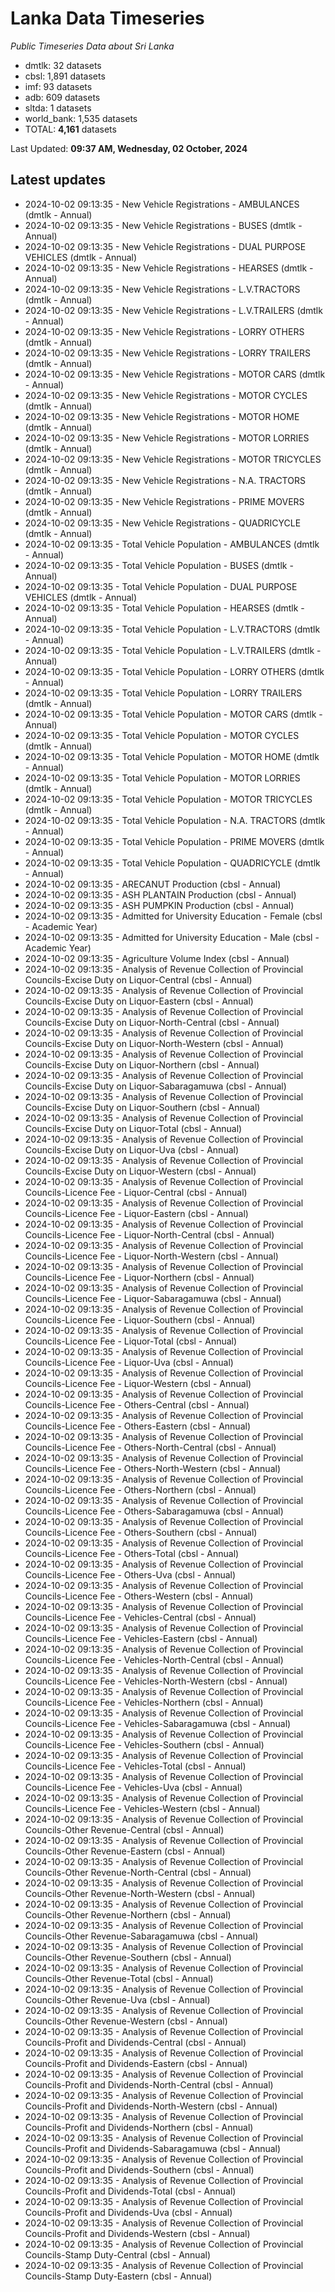 # Lanka Data Timeseries
*Public Timeseries Data about Sri Lanka*

* dmtlk: 32 datasets
* cbsl: 1,891 datasets
* imf: 93 datasets
* adb: 609 datasets
* sltda: 1 datasets
* world_bank: 1,535 datasets
* TOTAL: **4,161** datasets

Last Updated: **09:37 AM, Wednesday, 02 October, 2024**

## Latest updates

* 2024-10-02 09:13:35 - New Vehicle Registrations - AMBULANCES (dmtlk - Annual)
* 2024-10-02 09:13:35 - New Vehicle Registrations - BUSES (dmtlk - Annual)
* 2024-10-02 09:13:35 - New Vehicle Registrations - DUAL PURPOSE VEHICLES (dmtlk - Annual)
* 2024-10-02 09:13:35 - New Vehicle Registrations - HEARSES (dmtlk - Annual)
* 2024-10-02 09:13:35 - New Vehicle Registrations - L.V.TRACTORS (dmtlk - Annual)
* 2024-10-02 09:13:35 - New Vehicle Registrations - L.V.TRAILERS (dmtlk - Annual)
* 2024-10-02 09:13:35 - New Vehicle Registrations - LORRY OTHERS (dmtlk - Annual)
* 2024-10-02 09:13:35 - New Vehicle Registrations - LORRY TRAILERS (dmtlk - Annual)
* 2024-10-02 09:13:35 - New Vehicle Registrations - MOTOR CARS (dmtlk - Annual)
* 2024-10-02 09:13:35 - New Vehicle Registrations - MOTOR CYCLES (dmtlk - Annual)
* 2024-10-02 09:13:35 - New Vehicle Registrations - MOTOR HOME (dmtlk - Annual)
* 2024-10-02 09:13:35 - New Vehicle Registrations - MOTOR LORRIES (dmtlk - Annual)
* 2024-10-02 09:13:35 - New Vehicle Registrations - MOTOR TRICYCLES (dmtlk - Annual)
* 2024-10-02 09:13:35 - New Vehicle Registrations - N.A. TRACTORS (dmtlk - Annual)
* 2024-10-02 09:13:35 - New Vehicle Registrations - PRIME MOVERS (dmtlk - Annual)
* 2024-10-02 09:13:35 - New Vehicle Registrations - QUADRICYCLE (dmtlk - Annual)
* 2024-10-02 09:13:35 - Total Vehicle Population - AMBULANCES (dmtlk - Annual)
* 2024-10-02 09:13:35 - Total Vehicle Population - BUSES (dmtlk - Annual)
* 2024-10-02 09:13:35 - Total Vehicle Population - DUAL PURPOSE VEHICLES (dmtlk - Annual)
* 2024-10-02 09:13:35 - Total Vehicle Population - HEARSES (dmtlk - Annual)
* 2024-10-02 09:13:35 - Total Vehicle Population - L.V.TRACTORS (dmtlk - Annual)
* 2024-10-02 09:13:35 - Total Vehicle Population - L.V.TRAILERS (dmtlk - Annual)
* 2024-10-02 09:13:35 - Total Vehicle Population - LORRY OTHERS (dmtlk - Annual)
* 2024-10-02 09:13:35 - Total Vehicle Population - LORRY TRAILERS (dmtlk - Annual)
* 2024-10-02 09:13:35 - Total Vehicle Population - MOTOR CARS (dmtlk - Annual)
* 2024-10-02 09:13:35 - Total Vehicle Population - MOTOR CYCLES (dmtlk - Annual)
* 2024-10-02 09:13:35 - Total Vehicle Population - MOTOR HOME (dmtlk - Annual)
* 2024-10-02 09:13:35 - Total Vehicle Population - MOTOR LORRIES (dmtlk - Annual)
* 2024-10-02 09:13:35 - Total Vehicle Population - MOTOR TRICYCLES (dmtlk - Annual)
* 2024-10-02 09:13:35 - Total Vehicle Population - N.A. TRACTORS (dmtlk - Annual)
* 2024-10-02 09:13:35 - Total Vehicle Population - PRIME MOVERS (dmtlk - Annual)
* 2024-10-02 09:13:35 - Total Vehicle Population - QUADRICYCLE (dmtlk - Annual)
* 2024-10-02 09:13:35 - ARECANUT Production (cbsl - Annual)
* 2024-10-02 09:13:35 - ASH PLANTAIN Production (cbsl - Annual)
* 2024-10-02 09:13:35 - ASH PUMPKIN Production (cbsl - Annual)
* 2024-10-02 09:13:35 - Admitted for University Education - Female (cbsl - Academic Year)
* 2024-10-02 09:13:35 - Admitted for University Education - Male (cbsl - Academic Year)
* 2024-10-02 09:13:35 - Agriculture Volume Index (cbsl - Annual)
* 2024-10-02 09:13:35 - Analysis of Revenue Collection of Provincial Councils-Excise Duty on Liquor-Central (cbsl - Annual)
* 2024-10-02 09:13:35 - Analysis of Revenue Collection of Provincial Councils-Excise Duty on Liquor-Eastern (cbsl - Annual)
* 2024-10-02 09:13:35 - Analysis of Revenue Collection of Provincial Councils-Excise Duty on Liquor-North-Central (cbsl - Annual)
* 2024-10-02 09:13:35 - Analysis of Revenue Collection of Provincial Councils-Excise Duty on Liquor-North-Western (cbsl - Annual)
* 2024-10-02 09:13:35 - Analysis of Revenue Collection of Provincial Councils-Excise Duty on Liquor-Northern (cbsl - Annual)
* 2024-10-02 09:13:35 - Analysis of Revenue Collection of Provincial Councils-Excise Duty on Liquor-Sabaragamuwa (cbsl - Annual)
* 2024-10-02 09:13:35 - Analysis of Revenue Collection of Provincial Councils-Excise Duty on Liquor-Southern (cbsl - Annual)
* 2024-10-02 09:13:35 - Analysis of Revenue Collection of Provincial Councils-Excise Duty on Liquor-Total (cbsl - Annual)
* 2024-10-02 09:13:35 - Analysis of Revenue Collection of Provincial Councils-Excise Duty on Liquor-Uva (cbsl - Annual)
* 2024-10-02 09:13:35 - Analysis of Revenue Collection of Provincial Councils-Excise Duty on Liquor-Western (cbsl - Annual)
* 2024-10-02 09:13:35 - Analysis of Revenue Collection of Provincial Councils-Licence Fee - Liquor-Central (cbsl - Annual)
* 2024-10-02 09:13:35 - Analysis of Revenue Collection of Provincial Councils-Licence Fee - Liquor-Eastern (cbsl - Annual)
* 2024-10-02 09:13:35 - Analysis of Revenue Collection of Provincial Councils-Licence Fee - Liquor-North-Central (cbsl - Annual)
* 2024-10-02 09:13:35 - Analysis of Revenue Collection of Provincial Councils-Licence Fee - Liquor-North-Western (cbsl - Annual)
* 2024-10-02 09:13:35 - Analysis of Revenue Collection of Provincial Councils-Licence Fee - Liquor-Northern (cbsl - Annual)
* 2024-10-02 09:13:35 - Analysis of Revenue Collection of Provincial Councils-Licence Fee - Liquor-Sabaragamuwa (cbsl - Annual)
* 2024-10-02 09:13:35 - Analysis of Revenue Collection of Provincial Councils-Licence Fee - Liquor-Southern (cbsl - Annual)
* 2024-10-02 09:13:35 - Analysis of Revenue Collection of Provincial Councils-Licence Fee - Liquor-Total (cbsl - Annual)
* 2024-10-02 09:13:35 - Analysis of Revenue Collection of Provincial Councils-Licence Fee - Liquor-Uva (cbsl - Annual)
* 2024-10-02 09:13:35 - Analysis of Revenue Collection of Provincial Councils-Licence Fee - Liquor-Western (cbsl - Annual)
* 2024-10-02 09:13:35 - Analysis of Revenue Collection of Provincial Councils-Licence Fee - Others-Central (cbsl - Annual)
* 2024-10-02 09:13:35 - Analysis of Revenue Collection of Provincial Councils-Licence Fee - Others-Eastern (cbsl - Annual)
* 2024-10-02 09:13:35 - Analysis of Revenue Collection of Provincial Councils-Licence Fee - Others-North-Central (cbsl - Annual)
* 2024-10-02 09:13:35 - Analysis of Revenue Collection of Provincial Councils-Licence Fee - Others-North-Western (cbsl - Annual)
* 2024-10-02 09:13:35 - Analysis of Revenue Collection of Provincial Councils-Licence Fee - Others-Northern (cbsl - Annual)
* 2024-10-02 09:13:35 - Analysis of Revenue Collection of Provincial Councils-Licence Fee - Others-Sabaragamuwa (cbsl - Annual)
* 2024-10-02 09:13:35 - Analysis of Revenue Collection of Provincial Councils-Licence Fee - Others-Southern (cbsl - Annual)
* 2024-10-02 09:13:35 - Analysis of Revenue Collection of Provincial Councils-Licence Fee - Others-Total (cbsl - Annual)
* 2024-10-02 09:13:35 - Analysis of Revenue Collection of Provincial Councils-Licence Fee - Others-Uva (cbsl - Annual)
* 2024-10-02 09:13:35 - Analysis of Revenue Collection of Provincial Councils-Licence Fee - Others-Western (cbsl - Annual)
* 2024-10-02 09:13:35 - Analysis of Revenue Collection of Provincial Councils-Licence Fee - Vehicles-Central (cbsl - Annual)
* 2024-10-02 09:13:35 - Analysis of Revenue Collection of Provincial Councils-Licence Fee - Vehicles-Eastern (cbsl - Annual)
* 2024-10-02 09:13:35 - Analysis of Revenue Collection of Provincial Councils-Licence Fee - Vehicles-North-Central (cbsl - Annual)
* 2024-10-02 09:13:35 - Analysis of Revenue Collection of Provincial Councils-Licence Fee - Vehicles-North-Western (cbsl - Annual)
* 2024-10-02 09:13:35 - Analysis of Revenue Collection of Provincial Councils-Licence Fee - Vehicles-Northern (cbsl - Annual)
* 2024-10-02 09:13:35 - Analysis of Revenue Collection of Provincial Councils-Licence Fee - Vehicles-Sabaragamuwa (cbsl - Annual)
* 2024-10-02 09:13:35 - Analysis of Revenue Collection of Provincial Councils-Licence Fee - Vehicles-Southern (cbsl - Annual)
* 2024-10-02 09:13:35 - Analysis of Revenue Collection of Provincial Councils-Licence Fee - Vehicles-Total (cbsl - Annual)
* 2024-10-02 09:13:35 - Analysis of Revenue Collection of Provincial Councils-Licence Fee - Vehicles-Uva (cbsl - Annual)
* 2024-10-02 09:13:35 - Analysis of Revenue Collection of Provincial Councils-Licence Fee - Vehicles-Western (cbsl - Annual)
* 2024-10-02 09:13:35 - Analysis of Revenue Collection of Provincial Councils-Other Revenue-Central (cbsl - Annual)
* 2024-10-02 09:13:35 - Analysis of Revenue Collection of Provincial Councils-Other Revenue-Eastern (cbsl - Annual)
* 2024-10-02 09:13:35 - Analysis of Revenue Collection of Provincial Councils-Other Revenue-North-Central (cbsl - Annual)
* 2024-10-02 09:13:35 - Analysis of Revenue Collection of Provincial Councils-Other Revenue-North-Western (cbsl - Annual)
* 2024-10-02 09:13:35 - Analysis of Revenue Collection of Provincial Councils-Other Revenue-Northern (cbsl - Annual)
* 2024-10-02 09:13:35 - Analysis of Revenue Collection of Provincial Councils-Other Revenue-Sabaragamuwa (cbsl - Annual)
* 2024-10-02 09:13:35 - Analysis of Revenue Collection of Provincial Councils-Other Revenue-Southern (cbsl - Annual)
* 2024-10-02 09:13:35 - Analysis of Revenue Collection of Provincial Councils-Other Revenue-Total (cbsl - Annual)
* 2024-10-02 09:13:35 - Analysis of Revenue Collection of Provincial Councils-Other Revenue-Uva (cbsl - Annual)
* 2024-10-02 09:13:35 - Analysis of Revenue Collection of Provincial Councils-Other Revenue-Western (cbsl - Annual)
* 2024-10-02 09:13:35 - Analysis of Revenue Collection of Provincial Councils-Profit and Dividends-Central (cbsl - Annual)
* 2024-10-02 09:13:35 - Analysis of Revenue Collection of Provincial Councils-Profit and Dividends-Eastern (cbsl - Annual)
* 2024-10-02 09:13:35 - Analysis of Revenue Collection of Provincial Councils-Profit and Dividends-North-Central (cbsl - Annual)
* 2024-10-02 09:13:35 - Analysis of Revenue Collection of Provincial Councils-Profit and Dividends-North-Western (cbsl - Annual)
* 2024-10-02 09:13:35 - Analysis of Revenue Collection of Provincial Councils-Profit and Dividends-Northern (cbsl - Annual)
* 2024-10-02 09:13:35 - Analysis of Revenue Collection of Provincial Councils-Profit and Dividends-Sabaragamuwa (cbsl - Annual)
* 2024-10-02 09:13:35 - Analysis of Revenue Collection of Provincial Councils-Profit and Dividends-Southern (cbsl - Annual)
* 2024-10-02 09:13:35 - Analysis of Revenue Collection of Provincial Councils-Profit and Dividends-Total (cbsl - Annual)
* 2024-10-02 09:13:35 - Analysis of Revenue Collection of Provincial Councils-Profit and Dividends-Uva (cbsl - Annual)
* 2024-10-02 09:13:35 - Analysis of Revenue Collection of Provincial Councils-Profit and Dividends-Western (cbsl - Annual)
* 2024-10-02 09:13:35 - Analysis of Revenue Collection of Provincial Councils-Stamp Duty-Central (cbsl - Annual)
* 2024-10-02 09:13:35 - Analysis of Revenue Collection of Provincial Councils-Stamp Duty-Eastern (cbsl - Annual)